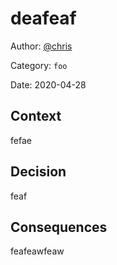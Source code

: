 # deafeaf

Author: [@chris](slack://user?team=T9U3SEE12&id=U9U5GKCHG)

Category: `foo`

Date: 2020-04-28

## Context

fefae

## Decision

feaf

## Consequences

feafeawfeaw